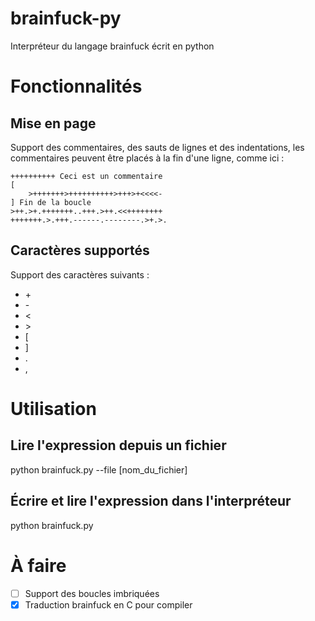 # brainfuck-py
Interpréteur du langage brainfuck écrit en python
# Fonctionnalités
## Mise en page
Support des commentaires, des sauts de lignes
et des indentations,
les commentaires peuvent être placés à la fin
d'une ligne, comme ici :
```brainfuck
++++++++++ Ceci est un commentaire
[
    >+++++++>++++++++++>+++>+<<<<-
] Fin de la boucle
>++.>+.+++++++..+++.>++.<<++++++++
+++++++.>.+++.------.--------.>+.>.
```
## Caractères supportés
Support des caractères suivants :
 - \+
 - \-
 - <
 - \>
 - [
 - ]
 - .
 - ,
# Utilisation
## Lire l'expression depuis un fichier
python brainfuck.py --file [nom_du_fichier]
## Écrire et lire l'expression dans l'interpréteur
python brainfuck.py
# À faire
 - [ ] Support des boucles imbriquées
 - [X] Traduction brainfuck en C pour compiler
